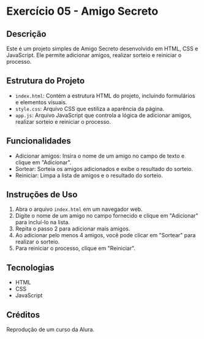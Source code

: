 # Exercício 05 - Amigo Secreto

## Descrição
Este é um projeto simples de Amigo Secreto desenvolvido em HTML, CSS e JavaScript. Ele permite adicionar amigos, realizar sorteio e reiniciar o processo. 

## Estrutura do Projeto
- `index.html`: Contém a estrutura HTML do projeto, incluindo formulários e elementos visuais.
- `style.css`: Arquivo CSS que estiliza a aparência da página.
- `app.js`: Arquivo JavaScript que controla a lógica de adicionar amigos, realizar sorteio e reiniciar o processo.

## Funcionalidades
- Adicionar amigos: Insira o nome de um amigo no campo de texto e clique em "Adicionar".
- Sortear: Sorteia os amigos adicionados e exibe o resultado do sorteio.
- Reiniciar: Limpa a lista de amigos e o resultado do sorteio.

## Instruções de Uso
1. Abra o arquivo `index.html` em um navegador web.
2. Digite o nome de um amigo no campo fornecido e clique em "Adicionar" para incluí-lo na lista.
3. Repita o passo 2 para adicionar mais amigos.
4. Ao adicionar pelo menos 4 amigos, você pode clicar em "Sortear" para realizar o sorteio.
5. Para reiniciar o processo, clique em "Reiniciar".

## Tecnologias
- HTML
- CSS
- JavaScript

## Créditos
Reprodução de um curso da Alura.
